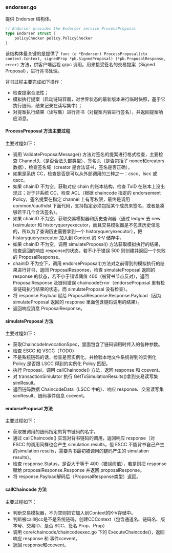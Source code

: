 ### endorser.go

提供 Endorser 结构体。

```go
// Endorser provides the Endorser service ProcessProposal
type Endorser struct {
    policyChecker policy.PolicyChecker
}
```

该结构体最关键的是提供了 `func (e *Endorser) ProcessProposal(ctx context.Context, signedProp *pb.SignedProposal) (*pb.ProposalResponse, error)` 方法，供客户端远程 grpc 调用。用来接受签名的交易提案（Signed Proposal），进行背书处理。

背书过程主要完成如下操作：

* 检查提案合法性；
* 模拟执行提案（启动链码容器，对世界状态的最新版本进行临时快照，基于它执行链码，结果记录在读写集中）；
* 对提案执行结果（读写集）进行背书（对提案内容进行签名），并返回提案响应消息。


#### ProcessProposal 方法主要过程

主要过程如下：

* 调用 ValidateProposalMessage() 方法对签名的提案进行格式检查，主要检查 Channel头（是否合法头部类型）、签名头（是否包括了 nonce和creators 数据），检查签名域（creator 是合法证书，签名是否正确）。
* 如果是系统 CC，检查是否是可以从外部调用的三种之一：cscc、lscc 或 qscc。
* 如果 chainID 不为空，获取对应 chain 的账本结构，检查 TxID 在账本上没出现过；对于非系统 CC，检查 ACL（根据 chaincode 指定的 endorsement Policy，签名提案在指定 channel 上有写权限，最终是调用 common/cauthdsl 下面代码，支持指定必须包括某个成员来签名，或者是凑够若干几个合法签名）。
* 如果 chainID 不为空，获取交易模拟器和历史查询器（通过 ledger 去 new txsimulator 和 historyqueryexecutor，而且交易模拟器是不包含历史信息的，所以为了查询历史需要拿到一个 historyqueryexecutor），把 historyqueryexecutor 加入到 Context 的 K-V 储存中。
* 如果 chainID 不为空，调用 simulateProposal() 方法获取模拟执行的结果，检查返回的响应 response的状态，若不小于错误 500 则创建并返回一个失败的 ProposalResponse。
* chainID 不为空下，调用 endorseProposal()方法对之前得到的模拟执行的结果进行背书，返回 ProposalResponse，检查 simulateProposal 返回的response 的状态，若不小于错误阈值 400（被背书节点反对），返回 ProposalResponse 及链码错误 chaincodeError（endorseProposal 里有检查链码执行结果的状态，而 simulateProposal 没有检查）。
* 将 response.Payload 赋给 ProposalResponse.Response.Payload（因为 simulateProposal 返回的 response 里面包含链码调用的结果）。
* 返回响应消息 ProposalResponse。

#### simulateProposal 方法

主要过程如下：

* 获取ChaincodeInvocationSpec，里面包含了链码调用时传入的各种参数。
* 检查 ESCC 和 VSCC（TODO）
* 不是系统链码的话，检查是否实例化，并检验本地文件系统得到的实例化 Policy 是否跟 LSCC 得到的实例化 Policy 匹配。
* 执行 Proposal，调用 callChaincode() 方法，返回 response 和 ccevent。
* 对  transactionSimulator 执行 GetTxSimulationResults()拿到交易读写集 simResult。
* 返回链码数据 ChaincodeData（LSCC 中的）、响应 response、交易读写集 simResult、链码事件信息 ccevent。

#### endorseProposal 方法

主要过程如下：

* 获取被调用的链码指定的背书链码的名字。
* 通过 callChaincode() 实现对背书链码的调用，返回响应 response（对 ESCC 的调用同样也会产生 simulation results，但 ESCC 不能背书自己产生的simulation results，需要背书最初被调用的链码产生的 simulation results）。
* 检查 response.Status，是否大于等于 400（错误阈值），若是则把 response 赋给 proposalResponse.Response 并返回 proposalResponse。
* 将 response.Payload解码后（ProposalResponse类型）返回。

#### callChaincode 方法

主要过程如下：

* 判断交易模拟器，不为空则把它加入到Context的K-V存储中。
* 判断被call的cc是不是系统链码，创建CCContext（包含通道名、链码名、版本号、交易ID、是否 SCC、签名 Prop、Prop）
* 调用 core/chaincode/chaincodeexec.go 下的 ExecuteChaincode()，返回响应 response 和 事件ccevent。
* 返回 response和ccevent。



